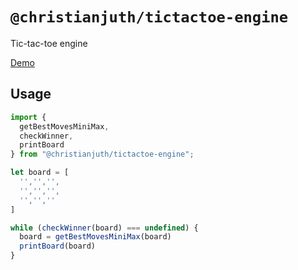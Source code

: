 # `@christianjuth/tictactoe-engine`

Tic-tac-toe engine

[Demo](https://npm.christianjuth.com/tictactoe-engine)

## Usage

```javascript
import { 
  getBestMovesMiniMax, 
  checkWinner, 
  printBoard 
} from "@christianjuth/tictactoe-engine";

let board = [
  '','','',
  '','','',
  '','',''
]

while (checkWinner(board) === undefined) {
  board = getBestMovesMiniMax(board)
  printBoard(board)
}
```
